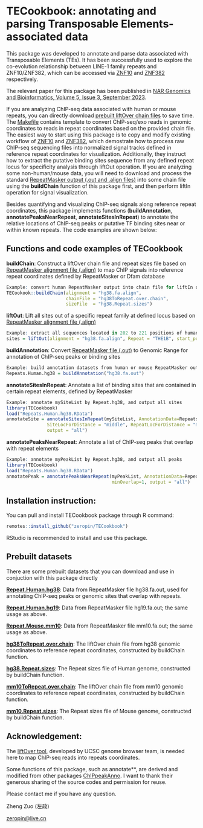 # TECookbook: annotating and parsing Transposable Elements-associated data

This package was developed to annotate and parse data associated with Transposable Elements (TEs). It has been successfully used to explore the co-evolution relationship between LINE-1 family repeats and ZNF10/ZNF382, which can be accessed via [ZNF10](https://github.com/zeropin/ZFPCookbook/tree/master/ZNF10) and [ZNF382](https://github.com/zeropin/ZFPCookbook/tree/master/ZNF382) respectively.

The relevant paper for this package has been published in [NAR Genomics and Bioinformatics, Volume 5, Issue 3, September 2023](https://academic.oup.com/nargab/article/5/3/lqad078/7260979?searchresult=1).

If you are analyzing ChIP-seq data associated with human or mouse repeats, you can directly download [prebuilt liftOver chain files](https://share.weiyun.com/aQEhcVf2) to save time. The [Makefile](https://github.com/zeropin/ZFPCookbook/blob/master/ZNF10/R/Makefile) contains template to convert ChIP-seq/exo reads in genomic coordinates to reads in repeat coordinates based on the provided chain file. The easiest way to start using this package is to copy and modify existing workflow of [ZNF10](https://github.com/zeropin/ZFPCookbook/blob/master/ZNF10/htmls/Analysis-of-ZNF10-signals-within-LINE-1.pdf) and [ZNF382](https://github.com/zeropin/ZFPCookbook/blob/master/ZNF382/htmls/Analysis-of-ZNF382-with-LIINE-1.pdf), which demostrate how to process raw ChIP-seq sequencing files into normalized signal tracks defined in reference repeat coordinates for visualization. Additionally, they instruct how to extract the putative binding sites sequence from any defined repeat locus for specificity analysis through liftOut operation. If you are analyzing some non-human/mouse data, you will need to download and process the standard [RepeatMasker output (.out and .align files)](https://repeatmasker.org/species/hg.html) into some chain file using the **buildChain** function of this package first, and then perform liftIn operation for signal visualization.

Besides quantifying and visualizing ChIP-seq signals along reference repeat coordinates, this package implements functions (**buildAnnotation**, **annotatePeaksNearRepeat**, **annotateSitesInRepeat**) to annotate the relative locations of ChIP-seq peaks or putative TF binding sites near or within known repeats. The code examples are shown below:

## Functions and code examples of TECookbook

**buildChain**: Construct a liftOver chain file and repeat sizes file based on [RepeatMasker alignment file (.align)](https://repeatmasker.org/species/hg.html) to map ChIP signals into reference repeat coordinates defined by RepeatMasker or Dfam database

```r
Example: convert human RepeatMasker output into chain file for liftIn operation
TECookook::buildChain(alignment = "hg38.fa.align",
                      chainFile = "hg38ToRepeat.over.chain",
                      sizeFile  = "hg38.Repeat.sizes")
```

**liftOut**: Lift all sites out of a specific repeat family at defined locus based on [RepeatMasker alignment file (.align)](https://repeatmasker.org/species/hg.html)

```r
Example: extract all sequences located in 202 to 221 positions of human THE1B elements
sites = liftOut(alignment = "hg38.fa.align", Repeat = "THE1B", start_pos = 202, end_pos = 221)
```

**buildAnnotation**: Convert [RepeatMasker file (.out)](https://repeatmasker.org/species/hg.html) to Genomic Range for annotation of ChIP-seq peaks or binding sites

```r
Example: build annotation datasets from human or mouse RepeatMasker output
Repeats.Human.hg38 = buildAnnotation("hg38.fa.out")
```

**annotateSitesInRepeat**: Annotate a list of binding sites that are contained in certain repeat elements, defined by RepeatMasker

```r
Example: annotate mySiteList by Repeat.hg38, and output all sites
library(TECookbook)
load("Repeats.Human.hg38.RData")
annotateSite = annotateSitesInRepeat(mySiteList, AnnotationData=Repeats.Human.hg38, 
               SiteLocForDistance = "middle", RepeatLocForDistance = "middle",
               output = "all")
```
**annotatePeaksNearRepeat**: Annotate a list of ChIP-seq peaks that overlap with repeat elements

```r
Example: annotate myPeakList by Repeat.hg38, and output all peaks
library(TECookbook)
load("Repeats.Human.hg38.RData")
annotatePeak = annotatePeaksNearRepeat(myPeakList, AnnotationData=Repeats.Human.hg38,
                                       minOverlap=1, output = "all")
```

## Installation instruction:

You can pull and install TECookbook package through R command:
```r
remotes::install_github("zeropin/TECookbook")
```
RStudio is recommended to install and use this package.

## Prebuilt datasets

There are some prebuilt datasets that you can download and use in conjuction with this package directly

[**Repeat.Human.hg38**](https://share.weiyun.com/3gXU6Chs): Data from RepeatMasker file hg38.fa.out, used for annotating ChIP-seq peaks or genomic sites that overlap with repeats.

[**Repeat.Human.hg19**](https://share.weiyun.com/tIlSmg3m): Data from RepeatMasker file hg19.fa.out; the same usage as above.

[**Repeat.Mouse.mm10**](https://share.weiyun.com/TIYK2Q8s): Data from RepeatMasker file mm10.fa.out; the same usage as above.

[**hg38ToRepeat.over.chain**](https://share.weiyun.com/H5VP4vOD): The liftOver chain file from hg38 genomic coordinates to reference repeat coordinates, constructed by buildChain function.

[**hg38.Repeat.sizes**](https://share.weiyun.com/gNNRGUWR): The Repeat sizes file of Human genome, constructed by buildChain function.


[**mm10ToRepeat.over.chain**](https://share.weiyun.com/KmuhP56E): The liftOver chain file from mm10 genomic coordinates to reference repeat coordinates, constructed by buildChain function.

[**mm10.Repeat.sizes**](https://share.weiyun.com/ZtHiUs04): The Repeat sizes file of Mouse genome, constructed by buildChain function.
## Acknowledgement:

The [liftOver tool](https://hgdownload.soe.ucsc.edu/downloads.html#utilities_downloads), developed by UCSC genome browser team, is needed here to map ChIP-seq reads into repeats coordinates.

Some functions of this package, such as annotate\*\*, are derived and modified from other packages [ChIPpeakAnno](https://github.com/jianhong/ChIPpeakAnno). I want to thank their generous sharing of the source codes and permission for reuse.

Please contact me if you have any question.

Zheng Zuo (左政)

[zeropin\@live.cn](mailto:zeropin@live.cn)
